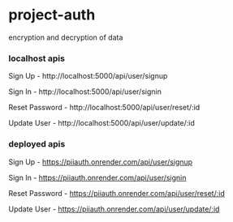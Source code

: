 # project-auth
encryption and decryption of data

### localhost apis
Sign Up - http://localhost:5000/api/user/signup

Sign In - http://localhost:5000/api/user/signin

Reset Password -  http://localhost:5000/api/user/reset/:id

Update User - http://localhost:5000/api/user/update/:id

### deployed apis
Sign Up - https://piiauth.onrender.com/api/user/signup

Sign In - https://piiauth.onrender.com/api/user/signin

Reset Password -  https://piiauth.onrender.com/api/user/reset/:id

Update User - https://piiauth.onrender.com/api/user/update/:id
